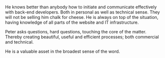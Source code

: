 He knows better than anybody how to initiate and communicate effectively with
back-end developers. Both in personal as well as technical sense. They will not
be selling him chalk for cheese. He is always on top of the situation, having
knowledge of all parts of the website and IT infrastructure.

Peter asks questions, hard questions, touching the core of the matter. Thereby
creating beautiful, useful and efficient processes; both commercial and
technical.

He is a valuable asset in the broadest sense of the word.
